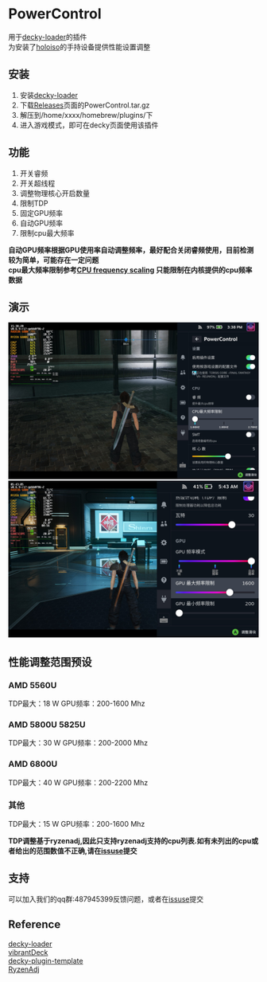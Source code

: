 # PowerControl
用于[decky-loader](https://github.com/SteamDeckHomebrew/decky-loader)的插件  
为安装了[holoiso](https://github.com/theVakhovskeIsTaken/holoiso)的手持设备提供性能设置调整  

## 安装

1. 安装[decky-loader](https://github.com/SteamDeckHomebrew/decky-loader)
2. 下载[Releases](https://github.com/Gawah/PowerControl/releases)页面的PowerControl.tar.gz
3. 解压到/home/xxxx/homebrew/plugins/下
4. 进入游戏模式，即可在decky页面使用该插件

## 功能
1. 开关睿频
2. 开关超线程
3. 调整物理核心开启数量
4. 限制TDP
5. 固定GPU频率
6. 自动GPU频率
7. 限制cpu最大频率

**自动GPU频率根据GPU使用率自动调整频率，最好配合关闭睿频使用，目前检测较为简单，可能存在一定问题**  
**cpu最大频率限制参考[CPU frequency scaling](https://wiki.archlinux.org/title/CPU_frequency_scaling#Setting_maximum_and_minimum_frequencies) 只能限制在内核提供的cpu频率数据**  

## 演示
![](assets/20230110153822_1.jpg)
![](assets/20230111054307_1.jpg)

## 性能调整范围预设

### AMD 5560U
TDP最大：18 W  GPU频率：200-1600 Mhz

### AMD 5800U 5825U
TDP最大：30 W  GPU频率：200-2000 Mhz

### AMD 6800U
TDP最大：40 W  GPU频率：200-2200 Mhz

### 其他
TDP最大：15 W  GPU频率：200-1600 Mhz

**TDP调整基于ryzenadj,因此只支持ryzenadj支持的cpu列表.如有未列出的cpu或者给出的范围数值不正确,请在[issuse](https://github.com/Gawah/PowerControl/issues)提交**

## 支持
   可以加入我们的qq群:487945399反馈问题，或者在[issuse](https://github.com/Gawah/PowerControl/issues)提交

## Reference
[decky-loader](https://github.com/SteamDeckHomebrew/decky-loader)  
[vibrantDeck](https://github.com/libvibrant/vibrantDeck)  
[decky-plugin-template](https://github.com/SteamDeckHomebrew/decky-plugin-template)  
[RyzenAdj](https://github.com/FlyGoat/RyzenAdj)  
